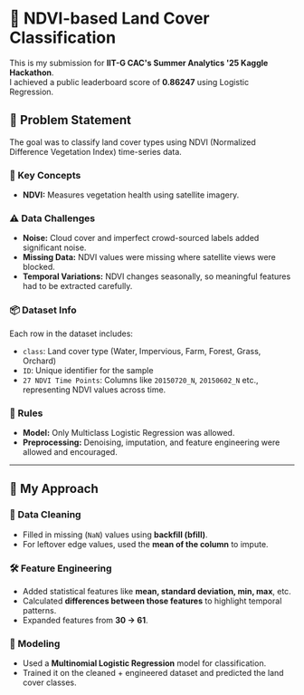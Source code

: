 <h1>🌿 NDVI-based Land Cover Classification</h1>
<p>
  This is my submission for <strong>IIT-G CAC's Summer Analytics '25 Kaggle Hackathon</strong>.<br>
  I achieved a public leaderboard score of <strong>0.86247</strong> using Logistic Regression.
</p>

<h2>📄 Problem Statement</h2>
<p>
  The goal was to classify land cover types using NDVI (Normalized Difference Vegetation Index) time-series data.
</p>

<h3>🧠 Key Concepts</h3>
<ul>
  <li><strong>NDVI:</strong> Measures vegetation health using satellite imagery.</li>
</ul>

<h3>⚠️ Data Challenges</h3>
<ul>
  <li><strong>Noise:</strong> Cloud cover and imperfect crowd-sourced labels added significant noise.</li>
  <li><strong>Missing Data:</strong> NDVI values were missing where satellite views were blocked.</li>
  <li><strong>Temporal Variations:</strong> NDVI changes seasonally, so meaningful features had to be extracted carefully.</li>
</ul>

<h3>📦 Dataset Info</h3>
<p>Each row in the dataset includes:</p>
<ul>
  <li><code>class</code>: Land cover type (Water, Impervious, Farm, Forest, Grass, Orchard)</li>
  <li><code>ID</code>: Unique identifier for the sample</li>
  <li><code>27 NDVI Time Points</code>: Columns like <code>20150720_N</code>, <code>20150602_N</code> etc., representing NDVI values across time.</li>
</ul>

<h3>📏 Rules</h3>
<ul>
  <li><strong>Model:</strong> Only Multiclass Logistic Regression was allowed.</li>
  <li><strong>Preprocessing:</strong> Denoising, imputation, and feature engineering were allowed and encouraged.</li>
</ul>

<hr>

<h2>🧠 My Approach</h2>

<h3>🧹 Data Cleaning</h3>
<ul>
  <li>Filled in missing (<code>NaN</code>) values using <strong>backfill (bfill)</strong>.</li>
  <li>For leftover edge values, used the <strong>mean of the column</strong> to impute.</li>
</ul>

<h3>🛠️ Feature Engineering</h3>
<ul>
  <li>Added statistical features like <strong>mean, standard deviation, min, max</strong>, etc.</li>
  <li>Calculated <strong>differences between those features</strong> to highlight temporal patterns.</li>
  <li>Expanded features from <strong>30 → 61</strong>.</li>
</ul>

<h3>🤖 Modeling</h3>
<ul>
  <li>Used a <strong>Multinomial Logistic Regression</strong> model for classification.</li>
  <li>Trained it on the cleaned + engineered dataset and predicted the land cover classes.</li>
</ul>

